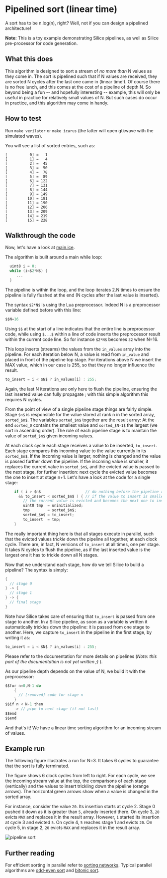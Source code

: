 # Pipelined sort (linear time)

A sort has to be n.log(n), right? Well, not if you can design a pipelined architecture!

**Note:** This is a toy example demonstrating Silice pipelines, as well as Silice pre-processor for code generation.

## What this does

This algorithm is designed to sort a stream of *no more than* N values as they come in. The sort is pipelined such that
if N values are received, they are sorted N cycles after the last one came in (linear time!). 
Of course there is no free lunch, and this comes at the cost of a pipeline of depth N. 
So beyond being a fun -- and hopefully interesting -- example, this will only be useful in practice for 
relatively small values of N. But such cases do occur in practice, and this algorithm may come in handy.

## How to test

Run `make verilator` or `make icarus` (the latter will open gtkwave with the simulated waves).

You will see a list of sorted entries, such as:

```
[          0] =   1
[          1] =   4
[          2] =  45
[          3] =  50
[          4] =  78
[          5] =  89
[          6] = 122
[          7] = 131
[          8] = 144
[          9] = 149
[         10] = 181
[         11] = 190
[         12] = 206
[         13] = 209
[         14] = 219
[         15] = 228
```

## Walkthrough the code

Now, let's have a look at [main.ice](main.ice).

The algorithm is built around a main while loop:
```c
  uint8 i = 0;
  while (i<$2*N$) {
     ...
  }
```
The pipeline is within the loop, and the loop iterates 2.N times to ensure the pipeline is fully flushed at the end (N cycles
after the last value is inserted).

The syntax `$2*N$` is using the Lua preprocessor. Indeed N is a preprocessor variable defined before with this line:
```c
$$N=16
```
Using `$$` at the start of a line indicates that the entire line is preprocessor code, while using `$...$` within a line of 
code inserts the preprocessor result within the current code line. So for instance `$2*N$` becomes `32` when N=16.

This loop inserts (streams) the values from the `in_values` array into the pipeline. For each iteration
below N, a value is read from `in_value` and placed in front of the pipeline top stage. For iterations
above N we insert the MAX value, which in our case is 255, so that they no longer influence the result.

```c
to_insert = i < $N$ ? in_values[i] : 255;
```

Again, the last N iterations are only here to flush the pipeline, ensuring the last inserted value
can fully propagate ; with this simple algorithm this requires N cycles.

From the point of view of a single pipeline stage things are fairly simple. 
Stage `$n$` is responsible for the value stored at rank n in the sorted array, `sorted_$n$`. The variables `sorted_$n$` together are the result array: At the end `sorted_0` contains the smallest value and `sorted_$N-1$` the largest (we sort in ascending order). The role of each pipeline stage is to maintain the value of `sorted_$n$` given incoming values. 

At each clock cycle each stage receives a value to be inserted, `to_insert`. Each stage compares this incoming value to the value currently in its `sorted_$n$`.
If the incoming value is larger, nothing is changed and the value is passed further down the pipeline.
If the incoming value is smaller, it replaces the current value in `sorted_$n$`, and the evicted value is passed to the next stage, for further insertion: next cycle the evicted value becomes the one to insert at stage n+1.
Let's have a look at the code for a single stage:

```c
    if ( i > $n$                    // do nothing before the pipeline reached this stage
      && to_insert < sorted_$n$ ) { // if the value to insert is smaller, we insert here
        // the current value is evicted and becomes the next one to insert
        uint8 tmp  = uninitialized;
        tmp        = sorted_$n$;
        sorted_$n$ = to_insert;
        to_insert  = tmp; 
    }
```

The really important thing here is that all stages execute in parallel, such that the evicted values *trickle* down the pipeline all together, at each clock cycle. There are, in fact, N versions of `to_insert` at all times, one per stage. It takes N cycles to flush the pipeline, as if the last inserted value is the largest one it has to trickle down all N stages.

Now that we understand each stage, how do we tell Silice to build a pipeline? The syntax is simply:
```c
{
  // stage 0
} -> {
  // stage 1
} -> {
  // final stage
}
```
Note how Silice takes care of ensuring that `to_insert` is passed from one stage to another. In a Silice pipeline, as soon as a variable is written it automatically trickles down the pipeline: it is passed from one stage to another. Here, we capture `to_insert` in the pipeline in the first stage, by writing it as:
```c
to_insert = i < $N$ ? in_values[i] : 255;
```

Please refer to the documentation for more details on pipelines (*Note: this part of the documentation is not yet written ;)* ).

As our pipeline depth depends on the value of N, we build it with the preprocessor:
```c
$$for n=0,N-1 do
    {
      // [removed] code for stage n
    }
$$if n < N-1 then
    -> // pipe to next stage (if not last)
$$end    
$$end
```

And that's it! We have a linear time sorting algorithm for an incoming stream of values.

## Example run

The following figure illustrates a run for N=3. It takes 6 cycles to guarantee that the sort is fully terminated. 

The figure shows 6 clock cycles from left to right. For each cycle, we see the incoming stream value at the top, the comparisons of each stage (vertically) and the values to insert trickling down the pipeline (orange arrows). The horizontal green arrows show when a value is changed in the sorted array.

For instance, consider the value `20`. Its insertion starts at cycle 2. Stage 0 pushed it down as it is greater than `5`, already inserted there. On cycle 3, `20` evicts `MAX` and replaces it in the result array. However, `1` started its insertion at cycle 3 and evicted `5`. On cycle 4, `5` reaches stage 1 and evicts `20`. On cycle 5, in stage 2, `20` evicts `MAX` and replaces it in the result array.

![pipeline sort](pipeline_sort.jpg)

## Further reading

For efficient sorting in parallel refer to [sorting networks](https://en.wikipedia.org/wiki/Sorting_network). 
Typical parallel algorithms are [odd-even sort](https://en.wikipedia.org/wiki/Odd%E2%80%93even_sort) and [bitonic sort](https://en.wikipedia.org/wiki/Bitonic_sorter). 
